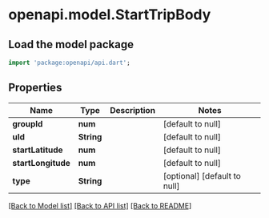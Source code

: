 # openapi.model.StartTripBody

## Load the model package
```dart
import 'package:openapi/api.dart';
```

## Properties
Name | Type | Description | Notes
------------ | ------------- | ------------- | -------------
**groupId** | **num** |  | [default to null]
**uId** | **String** |  | [default to null]
**startLatitude** | **num** |  | [default to null]
**startLongitude** | **num** |  | [default to null]
**type** | **String** |  | [optional] [default to null]

[[Back to Model list]](../README.md#documentation-for-models) [[Back to API list]](../README.md#documentation-for-api-endpoints) [[Back to README]](../README.md)


